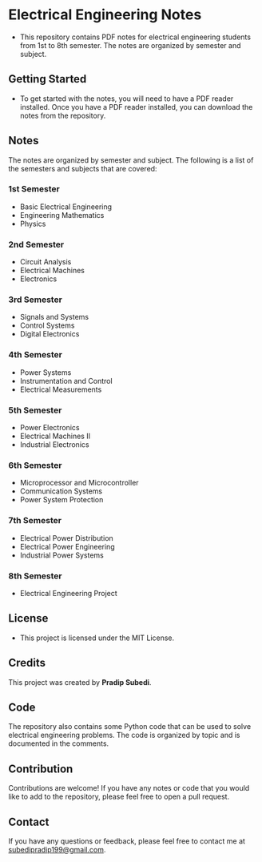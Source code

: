 # Electrical Engineering Notes
- This repository contains PDF notes for electrical engineering students from 1st to 8th semester. The notes are organized by semester and subject.
## Getting Started
- To get started with the notes, you will need to have a PDF reader installed. Once you have a PDF reader installed, you can download the notes from the repository.
## Notes
The notes are organized by semester and subject. The following is a list of the semesters and subjects that are covered:
### <b>1st Semester</b>
- Basic Electrical Engineering
- Engineering Mathematics
- Physics
### <b>2nd Semester</b>
- Circuit Analysis
- Electrical Machines
- Electronics
###  <b>3rd Semester</b>
- Signals and Systems
- Control Systems
- Digital Electronics
### <b>4th Semester</b>
- Power Systems
- Instrumentation and Control
- Electrical Measurements
### <b>5th Semester</b>
- Power Electronics
- Electrical Machines II
- Industrial Electronics
### <b>6th Semester</b>
- Microprocessor and Microcontroller
- Communication Systems
- Power System Protection
### <b>7th Semester</b>
- Electrical Power Distribution
- Electrical Power Engineering
- Industrial Power Systems
### <b>8th Semester</b>
- Electrical Engineering Project
## License
- This project is licensed under the MIT License.
## Credits
This project was created by <b>Pradip Subedi</b>.
## Code
The repository also contains some Python code that can be used to solve electrical engineering problems. The code is organized by topic and is documented in the comments.
## Contribution
Contributions are welcome! If you have any notes or code that you would like to add to the repository, please feel free to open a pull request.
## Contact
If you have any questions or feedback, please feel free to contact me at subedipradip199@gmail.com.

